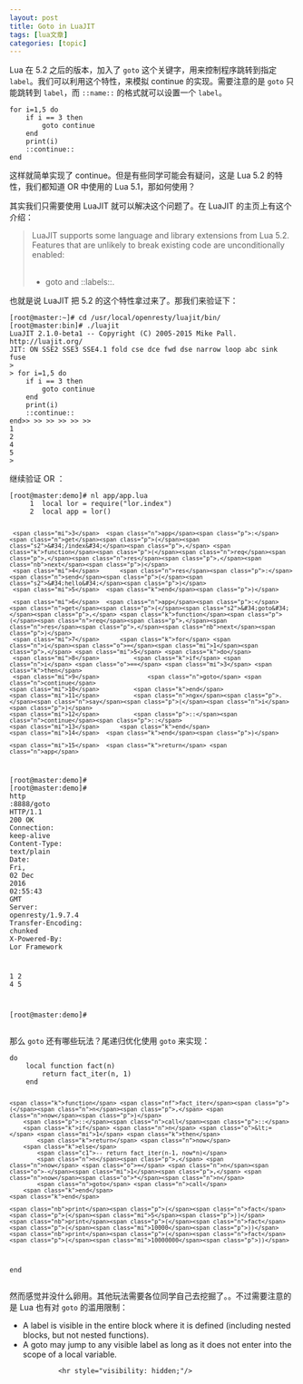 ```yaml
---
layout: post
title: Goto in LuaJIT  
tags: [lua文章]
categories: [topic]
---
```

<p>Lua 在 5.2 之后的版本，加入了 <code class="highlighter-rouge">goto</code> 这个关键字，用来控制程序跳转到指定 <code class="highlighter-rouge">label</code>。我们可以利用这个特性，来模拟 continue 的实现。需要注意的是 <code class="highlighter-rouge">goto</code> 只能跳转到 <code class="highlighter-rouge">label</code>，而 <code class="highlighter-rouge">::name::</code> 的格式就可以设置一个 <code class="highlighter-rouge">label</code>。</p>

<div class="language-lua highlighter-rouge"><div class="highlight"><pre class="highlight"><code><span class="k">for</span> <span class="n">i</span><span class="o">=</span><span class="mi">1</span><span class="p">,</span><span class="mi">5</span> <span class="k">do</span>
    <span class="k">if</span> <span class="n">i</span> <span class="o">==</span> <span class="mi">3</span> <span class="k">then</span>
        <span class="n">goto</span> <span class="n">continue</span>
    <span class="k">end</span>
    <span class="nb">print</span><span class="p">(</span><span class="n">i</span><span class="p">)</span>
    <span class="p">::</span><span class="n">continue</span><span class="p">::</span>
<span class="k">end</span>
</code></pre></div></div>

<p>这样就简单实现了 continue。但是有些同学可能会有疑问，这是 Lua 5.2 的特性，我们都知道 OR 中使用的 Lua 5.1，那如何使用？</p>

<p>其实我们只需要使用 LuaJIT 就可以解决这个问题了。在 LuaJIT 的主页上有这个介绍：</p>

<blockquote>
  <p>LuaJIT supports some language and library extensions from Lua 5.2. Features that are unlikely to break existing code are unconditionally enabled:
<br/><br/></p>
  <ul>
    <li>goto and ::labels::.</li>
  </ul>
</blockquote>

<p>也就是说 LuaJIT 把 5.2 的这个特性拿过来了。那我们来验证下：</p>

<div class="language-lua highlighter-rouge"><div class="highlight"><pre class="highlight"><code><span class="p">[</span><span class="n">root</span><span class="err">@</span><span class="n">master</span><span class="p">:</span><span class="err">~</span><span class="p">]</span><span class="o">#</span> <span class="n">cd</span> <span class="o">/</span><span class="n">usr</span><span class="o">/</span><span class="kd">local</span><span class="o">/</span><span class="n">openresty</span><span class="o">/</span><span class="n">luajit</span><span class="o">/</span><span class="n">bin</span><span class="o">/</span>
<span class="p">[</span><span class="n">root</span><span class="err">@</span><span class="n">master</span><span class="p">:</span><span class="n">bin</span><span class="p">]</span><span class="o">#</span> <span class="p">.</span><span class="o">/</span><span class="n">luajit</span>
<span class="n">LuaJIT</span> <span class="mi">2</span><span class="p">.</span><span class="mi">1</span><span class="p">.</span><span class="mi">0</span><span class="o">-</span><span class="n">beta1</span> <span class="c1">-- Copyright (C) 2005-2015 Mike Pall. http://luajit.org/</span>
<span class="n">JIT</span><span class="p">:</span> <span class="n">ON</span> <span class="n">SSE2</span> <span class="n">SSE3</span> <span class="n">SSE4</span><span class="p">.</span><span class="mi">1</span> <span class="n">fold</span> <span class="n">cse</span> <span class="n">dce</span> <span class="n">fwd</span> <span class="n">dse</span> <span class="n">narrow</span> <span class="n">loop</span> <span class="n">abc</span> <span class="n">sink</span> <span class="n">fuse</span>
<span class="o">&gt;</span>
<span class="o">&gt;</span> <span class="k">for</span> <span class="n">i</span><span class="o">=</span><span class="mi">1</span><span class="p">,</span><span class="mi">5</span> <span class="k">do</span>
    <span class="k">if</span> <span class="n">i</span> <span class="o">==</span> <span class="mi">3</span> <span class="k">then</span>
        <span class="n">goto</span> <span class="n">continue</span>
    <span class="k">end</span>
    <span class="nb">print</span><span class="p">(</span><span class="n">i</span><span class="p">)</span>
    <span class="p">::</span><span class="n">continue</span><span class="p">::</span>
<span class="k">end</span><span class="o">&gt;&gt;</span> <span class="o">&gt;&gt;</span> <span class="o">&gt;&gt;</span> <span class="o">&gt;&gt;</span> <span class="o">&gt;&gt;</span> <span class="o">&gt;&gt;</span>
<span class="mi">1</span>
<span class="mi">2</span>
<span class="mi">4</span>
<span class="mi">5</span>
<span class="o">&gt;</span>
</code></pre></div></div>

<p>继续验证 OR ：</p>

<div class="language-lua highlighter-rouge"><div class="highlight"><pre class="highlight"><code><span class="p">[</span><span class="n">root</span><span class="err">@</span><span class="n">master</span><span class="p">:</span><span class="n">demo</span><span class="p">]</span><span class="o">#</span> <span class="n">nl</span> <span class="n">app</span><span class="o">/</span><span class="n">app</span><span class="p">.</span><span class="n">lua</span>
     <span class="mi">1</span>	<span class="kd">local</span> <span class="n">lor</span> <span class="o">=</span> <span class="nb">require</span><span class="p">(</span><span class="s2">&#34;lor.index&#34;</span><span class="p">)</span>
     <span class="mi">2</span>	<span class="kd">local</span> <span class="n">app</span> <span class="o">=</span> <span class="n">lor</span><span class="p">()</span>

     <span class="mi">3</span>	<span class="n">app</span><span class="p">:</span><span class="n">get</span><span class="p">(</span><span class="s2">&#34;/index&#34;</span><span class="p">,</span> <span class="k">function</span><span class="p">(</span><span class="n">req</span><span class="p">,</span><span class="n">res</span><span class="p">,</span><span class="nb">next</span><span class="p">)</span>
     <span class="mi">4</span>	    <span class="n">res</span><span class="p">:</span><span class="n">send</span><span class="p">(</span><span class="s2">&#34;hello&#34;</span><span class="p">)</span>
     <span class="mi">5</span>	<span class="k">end</span><span class="p">)</span>

     <span class="mi">6</span>	<span class="n">app</span><span class="p">:</span><span class="n">get</span><span class="p">(</span><span class="s2">&#34;goto&#34;</span><span class="p">,</span> <span class="k">function</span><span class="p">(</span><span class="n">req</span><span class="p">,</span><span class="n">res</span><span class="p">,</span><span class="nb">next</span><span class="p">)</span>
     <span class="mi">7</span>	    <span class="k">for</span> <span class="n">i</span><span class="o">=</span><span class="mi">1</span><span class="p">,</span> <span class="mi">5</span> <span class="k">do</span>
     <span class="mi">8</span>	        <span class="k">if</span> <span class="n">i</span> <span class="o">==</span> <span class="mi">3</span> <span class="k">then</span>
     <span class="mi">9</span>	            <span class="n">goto</span> <span class="n">continue</span>
    <span class="mi">10</span>	        <span class="k">end</span>
    <span class="mi">11</span>	        <span class="n">ngx</span><span class="p">.</span><span class="n">say</span><span class="p">(</span><span class="n">i</span><span class="p">)</span>
    <span class="mi">12</span>	        <span class="p">::</span><span class="n">continue</span><span class="p">::</span>
    <span class="mi">13</span>	    <span class="k">end</span>
    <span class="mi">14</span>	<span class="k">end</span><span class="p">)</span>

    <span class="mi">15</span>	<span class="k">return</span> <span class="n">app</span>

<span class="p">[</span><span class="n">root</span><span class="err">@</span><span class="n">master</span><span class="p">:</span><span class="n">demo</span><span class="p">]</span><span class="o">#</span>
<span class="p">[</span><span class="n">root</span><span class="err">@</span><span class="n">master</span><span class="p">:</span><span class="n">demo</span><span class="p">]</span><span class="o">#</span> <span class="n">http</span> <span class="p">:</span><span class="mi">8888</span><span class="o">/</span><span class="n">goto</span>
<span class="n">HTTP</span><span class="o">/</span><span class="mi">1</span><span class="p">.</span><span class="mi">1</span> <span class="mi">200</span> <span class="n">OK</span>
<span class="n">Connection</span><span class="p">:</span> <span class="n">keep</span><span class="o">-</span><span class="n">alive</span>
<span class="n">Content</span><span class="o">-</span><span class="n">Type</span><span class="p">:</span> <span class="n">text</span><span class="o">/</span><span class="n">plain</span>
<span class="n">Date</span><span class="p">:</span> <span class="n">Fri</span><span class="p">,</span> <span class="mi">02</span> <span class="n">Dec</span> <span class="mi">2016</span> <span class="mi">02</span><span class="p">:</span><span class="mi">55</span><span class="p">:</span><span class="mi">43</span> <span class="n">GMT</span>
<span class="n">Server</span><span class="p">:</span> <span class="n">openresty</span><span class="o">/</span><span class="mi">1</span><span class="p">.</span><span class="mi">9</span><span class="p">.</span><span class="mi">7</span><span class="p">.</span><span class="mi">4</span>
<span class="n">Transfer</span><span class="o">-</span><span class="n">Encoding</span><span class="p">:</span> <span class="n">chunked</span>
<span class="n">X</span><span class="o">-</span><span class="n">Powered</span><span class="o">-</span><span class="n">By</span><span class="p">:</span> <span class="n">Lor</span> <span class="n">Framework</span>

<span class="mi">1</span>
<span class="mi">2</span>
<span class="mi">4</span>
<span class="mi">5</span>

<span class="p">[</span><span class="n">root</span><span class="err">@</span><span class="n">master</span><span class="p">:</span><span class="n">demo</span><span class="p">]</span><span class="o">#</span>
</code></pre></div></div>

<p>那么 <code class="highlighter-rouge">goto</code> 还有哪些玩法？尾递归优化使用 <code class="highlighter-rouge">goto</code> 来实现：</p>

<div class="language-lua highlighter-rouge"><div class="highlight"><pre class="highlight"><code><span class="k">do</span>
    <span class="kd">local</span> <span class="k">function</span> <span class="nf">fact</span><span class="p">(</span><span class="n">n</span><span class="p">)</span>
        <span class="k">return</span> <span class="n">fact_iter</span><span class="p">(</span><span class="n">n</span><span class="p">,</span> <span class="mi">1</span><span class="p">)</span>
    <span class="k">end</span>

    <span class="k">function</span> <span class="nf">fact_iter</span><span class="p">(</span><span class="n">n</span><span class="p">,</span> <span class="n">now</span><span class="p">)</span>
        <span class="p">::</span><span class="n">call</span><span class="p">::</span>
        <span class="k">if</span> <span class="n">n</span> <span class="o">&lt;=</span> <span class="mi">1</span> <span class="k">then</span>
            <span class="k">return</span> <span class="n">now</span>
        <span class="k">else</span>
            <span class="c1">-- return fact_iter(n-1, now*n)</span>
            <span class="n">n</span><span class="p">,</span> <span class="n">now</span> <span class="o">=</span> <span class="n">n</span><span class="o">-</span><span class="mi">1</span><span class="p">,</span> <span class="n">now</span><span class="o">*</span><span class="n">n</span>
            <span class="n">goto</span> <span class="n">call</span>
        <span class="k">end</span>
    <span class="k">end</span>

    <span class="nb">print</span><span class="p">(</span><span class="n">fact</span><span class="p">(</span><span class="mi">5</span><span class="p">))</span>
    <span class="nb">print</span><span class="p">(</span><span class="n">fact</span><span class="p">(</span><span class="mi">10000</span><span class="p">))</span>
    <span class="nb">print</span><span class="p">(</span><span class="n">fact</span><span class="p">(</span><span class="mi">10000000</span><span class="p">))</span>
<span class="k">end</span>
</code></pre></div></div>

<p>然而感觉并没什么卵用。其他玩法需要各位同学自己去挖掘了。。不过需要注意的是 Lua 也有对 <code class="highlighter-rouge">goto</code> 的滥用限制：</p>

<ul>
  <li>A label is visible in the entire block where it is defined (including nested blocks, but not nested functions).</li>
  <li>A goto may jump to any visible label as long as it does not enter into the scope of a local variable.</li>
</ul>


                <hr style="visibility: hidden;"/>
